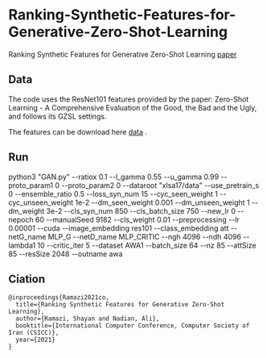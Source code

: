 # Ranking-Synthetic-Features-for-Generative-Zero-Shot-Learning

Ranking Synthetic Features for Generative Zero-Shot Learning [paper](https://ieeexplore.ieee.org/document/9420574)

## Data
The code uses the ResNet101 features provided by the paper: Zero-Shot Learning - A Comprehensive Evaluation of the Good, the Bad and the Ugly, and follows its GZSL settings.

The features can be download here [data](http://datasets.d2.mpi-inf.mpg.de/xian/xlsa17.zip) .

## Run
python3 "GAN.py" --ratiox 0.1 --l_gamma 0.55 --u_gamma 0.99 --proto_param1 0 --proto_param2 0 --dataroot "xlsa17/data" --use_pretrain_s 0 --ensemble_ratio 0.5 --loss_syn_num 15 --cyc_seen_weight 1 --cyc_unseen_weight 1e-2 --dm_seen_weight 0.001 --dm_unseen_weight     1 --dm_weight 3e-2  --cls_syn_num 850  --cls_batch_size 750  --new_lr 0   --nepoch 60  --manualSeed 9182 --cls_weight 0.01 --preprocessing --lr 0.00001 --cuda --image_embedding res101 --class_embedding att --netG_name MLP_G --netD_name MLP_CRITIC --ngh 4096 --ndh 4096 --lambda1 10 --critic_iter 5 --dataset AWA1 --batch_size 64 --nz 85 --attSize 85 --resSize 2048 --outname awa

## Ciation

```
@inproceedings{Ramazi2021co,
  title={Ranking Synthetic Features for Generative Zero-Shot Learning},
  author={Ramazi, Shayan and Nadian, Ali},
  booktitle={International Computer Conference, Computer Society of Iran (CSICC)},
  year={2021}
}
```
